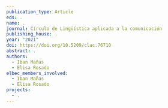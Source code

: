 ```yaml
---
publication_type: Article
eds: .
name: .
journal: Círculo de Lingüística aplicada a la comunicación
publishing_house: .
year: "2021"
doi: https://doi.org/10.5209/clac.76710
abstract: .
authors:
  - Iban Mañas
  - Elisa Rosado
elbec_members_involved:
  - Iban Mañas
  - Elisa Rosado
projects:
  - .
---
```

